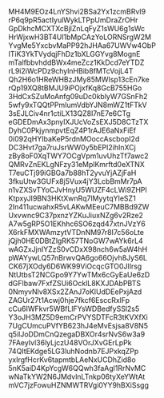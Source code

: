 MH4M9EOz4LnYShvi2BSa2Yx1zcmBRvI9
rP6q9pR5actIyulWykLTPpUmDraZrOHr
GpDkhcMCXTXcBjlZnLqFyZ1sWU6g1sWc
HrWjxwH3BT4Ul1bMpCAzYoLORNSrgW2M
YvgMe5YxcbvMaPP92hJHAa67UWVw4ObP
ITiK3YkTVydqjFhDz1bXLGGYvg8MognE
mTalfbbvhddBWx4meZcz1KkDcd7eYTDZ
rL9i2iWcPDz9chylnHBib8fMTcVojL4T
Qh2H6o1HReWHBzJMy85MWIsp13cEn7ke
rQp19XQ8tBMJU9iPOjxfKq8GcB755HGo
3HdCxSZuMoAnfg09uDc0kblyW7GSnFh2
5wfy9xTQQtPPmIumVdbYJN8mWZ1tFTkV
3sEJLCiv4nr1ctiLX13QZ8l7nE7e6CTg
eGDEDmAx3pnylXJUcVoZsEXJ5D8CTzTX
DyhC0PkjynmpvtEqZ4P1rAJE6aNxFiEf
0i092qHYIbaKeP5rdnMOoccAscbopI2d
DC3Hvt7ga7ruJsrWW0y5bEPI2ihInXCj
zBy8oF0XqTWY7OCgVpm1uvUhzTf7awc2
QMRvZnEKLgNFzy31eMplKmrftd0eXTNX
T7euCTj99iGBGa7b88hT2yvuYjAZjFaH
3fkuUtw3GUFx8j5Vux4jY3LcbBmMr7pA
n1vZXSvTYoCJvHnyU5WUZF4cLWi9ZHPl
KtpxyJI9BN3HKtXwnRq7lMyytqYIeSZ1
2In411ucwahxR5vLAKwMEeuC7MBBd9ZW
Uxvwnc9C37pxnzYZKuJiuxNZg6v2Rze2
A7w5gRP5O1EKhhc6SO6zqd47xtnJVzY6
X6rkFMXWAmzytVTDnNM97r8I7c56oLte
jQjh0HE0DBtZlgRK57TNoGW7wAYk6rL4
wAGZxJjnIYZzS0vCDxX98nch6w5aW4hH
pWAYywLQ57nBrwvQA6go66Ojvh8JyS6L
CK67jXOdy6D6WK99ViOcqcGTO0JlIrsg
NtUtbsT2NCGpo9Y7YwTMx6cGyEaUe6zD
dGFlbaw7FxfZSUi6OcklL8KXJDAbPBTS
0NmyvNlv8XSx2ZAnJ7oKlUdDEePxjAzd
ZAGUr27t1Acwj0hje7fkcf6EsccRxlFp
cCu6IWFkvr5WBfLlFYsWDBedfySSl2s5
Y3oJH3MZ5D9emCrPVYSDTFcR3tKVXfXi
7UgCUmcuPVfYB623hJ4eMvEsjsa8V8N5
q5ilJoDDmCnQzegaDBXOr4srNvS6w3a9
7FAeyIvl36lyLjczU48VOrJXvGErLpPk
74QItEKdge5LG3luhNodnb7EJPxkqZPp
yxIrgfHcrKv6tapmtbLAeNxUCDhZid8o
5nK5aiD4KpYcgW6QQwh3faAgl1RrNvMC
wNaTkYW2N6JMdvlnLTnkp06tyXeYWtAt
mVC7jzFowuHZNMWTRVgi0YY9hBXiSsgg
